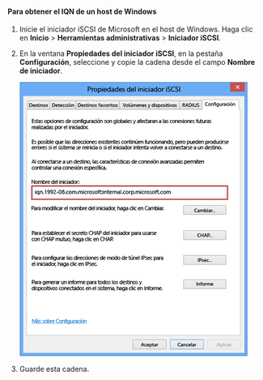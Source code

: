 <!--author=SharS last changed: 9/17/15-->

#### Para obtener el IQN de un host de Windows

1. Inicie el iniciador iSCSI de Microsoft en el host de Windows. Haga clic en **Inicio** > **Herramientas administrativas** > **Iniciador iSCSI**.

2. En la ventana **Propiedades del iniciador iSCSI**, en la pestaña **Configuración**, seleccione y copie la cadena desde el campo **Nombre de iniciador**.
 
    ![Propiedades del iniciador iSCSI](./media/storsimple-get-iqn/HCS_iSCSIInitiatorPropertiesFigureIQN-include.png)

3. Guarde esta cadena.

<!---HONumber=AcomDC_0218_2016-->